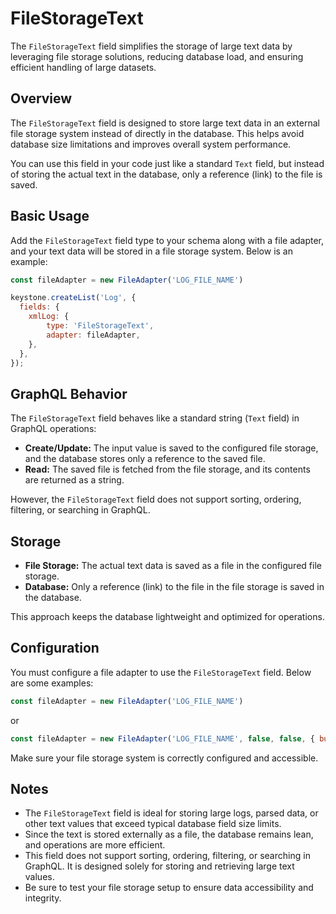 # FileStorageText

The `FileStorageText` field simplifies the storage of large text data by leveraging file storage solutions, reducing database load, and ensuring efficient handling of large datasets.

## Overview
The `FileStorageText` field is designed to store large text data in an external file storage system instead of directly in the database. This helps avoid database size limitations and improves overall system performance.

You can use this field in your code just like a standard `Text` field, but instead of storing the actual text in the database, only a reference (link) to the file is saved.

## Basic Usage

Add the `FileStorageText` field type to your schema along with a file adapter, and your text data will be stored in a file storage system. Below is an example:

```js
const fileAdapter = new FileAdapter('LOG_FILE_NAME')

keystone.createList('Log', {
  fields: {
    xmlLog: { 
        type: 'FileStorageText',
        adapter: fileAdapter,
    },
  },
});
```

## GraphQL Behavior

The `FileStorageText` field behaves like a standard string (`Text` field) in GraphQL operations:

- **Create/Update:** The input value is saved to the configured file storage, and the database stores only a reference to the saved file.
- **Read:** The saved file is fetched from the file storage, and its contents are returned as a string.

However, the `FileStorageText` field does not support sorting, ordering, filtering, or searching in GraphQL.

## Storage

- **File Storage:** The actual text data is saved as a file in the configured file storage.
- **Database:** Only a reference (link) to the file in the file storage is saved in the database.

This approach keeps the database lightweight and optimized for operations.

## Configuration

You must configure a file adapter to use the `FileStorageText` field. Below are some examples:

```js
const fileAdapter = new FileAdapter('LOG_FILE_NAME')
```

or

```js
const fileAdapter = new FileAdapter('LOG_FILE_NAME', false, false, { bucket: 'BUCKET_FOR_LOGS'})
```

Make sure your file storage system is correctly configured and accessible.

## Notes

- The `FileStorageText` field is ideal for storing large logs, parsed data, or other text values that exceed typical database field size limits.
- Since the text is stored externally as a file, the database remains lean, and operations are more efficient.
- This field does not support sorting, ordering, filtering, or searching in GraphQL. It is designed solely for storing and retrieving large text values.
- Be sure to test your file storage setup to ensure data accessibility and integrity.